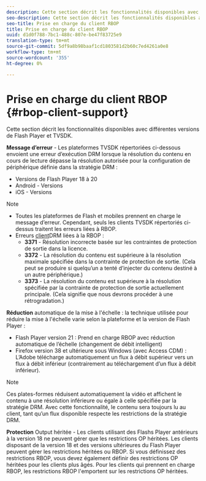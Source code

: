 ```yaml
---
description: Cette section décrit les fonctionnalités disponibles avec différentes versions de Flash Player et TVSDK.
seo-description: Cette section décrit les fonctionnalités disponibles avec différentes versions de Flash Player et TVSDK.
seo-title: Prise en charge du client RBOP
title: Prise en charge du client RBOP
uuid: d1d0f788-7bc1-488c-807e-be47f83725e9
translation-type: tm+mt
source-git-commit: 5df9a8b98baaf1cd1803581d2b60c7ed4261a0e8
workflow-type: tm+mt
source-wordcount: '355'
ht-degree: 0%

---
```



# Prise en charge du client RBOP {#rbop-client-support}

Cette section décrit les fonctionnalités disponibles avec différentes versions de Flash Player et TVSDK.

**Message d’erreur** - Les plateformes TVSDK répertoriées ci-dessous envoient une erreur d’exécution DRM lorsque la résolution du contenu en cours de lecture dépasse la résolution autorisée pour la configuration de périphérique définie dans la stratégie DRM :

* Versions de Flash Player 18 à 20
* Android - Versions
* iOS - Versions

>[!NOTE]
>
>* Toutes les plateformes de Flash et mobiles prennent en charge le message d’erreur. Cependant, seuls les clients TVSDK répertoriés ci-dessus traitent les erreurs liées à RBOP.
>* Erreurs [client](https://help.adobe.com/en_US/primetime/drm/index.html#reference-DRM_Client_Error_Messages)DRM liées à la RBOP :
   >    * **3371** - Résolution incorrecte basée sur les contraintes de protection de sortie dans la licence.
   >    * **3372** - La résolution du contenu est supérieure à la résolution maximale spécifiée dans la contrainte de protection de sortie. (Cela peut se produire si quelqu’un a tenté d’injecter du contenu destiné à un autre périphérique.)
   >    * **3373** - La résolution du contenu est supérieure à la résolution spécifiée par la contrainte de protection de sortie actuellement principale. (Cela signifie que nous devrons procéder à une rétrogradation.)

>



**Réduction** automatique de la mise à l&#39;échelle : la technique utilisée pour réduire la mise à l&#39;échelle varie selon la plateforme et la version de Flash Player :

* Flash Player version 21 : Prend en charge RBOP avec réduction automatique de l’échelle (changement de débit intelligent)
* Firefox version 38 et ultérieure sous Windows (avec Access CDM) : L’Adobe télécharge automatiquement un flux à débit supérieur vers un flux à débit inférieur (contrairement au téléchargement d’un flux à débit inférieur).

>[!NOTE]
>
>Ces plates-formes réduisent automatiquement la vidéo et affichent le contenu à une résolution inférieure ou égale à celle spécifiée par la stratégie DRM. Avec cette fonctionnalité, le contenu sera toujours lu au client, tant qu’un flux disponible respecte les restrictions de la stratégie DRM.

**Protection** Output héritée - Les clients utilisant des Flashs Player antérieurs à la version 18 ne peuvent gérer que les restrictions OP héritées. Les clients disposant de la version 18 et des versions ultérieures du Flash Player peuvent gérer les restrictions héritées ou RBOP. Si vous définissez des restrictions RBOP, vous devez également définir des restrictions OP héritées pour les clients plus âgés. Pour les clients qui prennent en charge RBOP, les restrictions RBOP l&#39;emportent sur les restrictions OP héritées.
